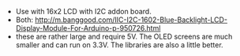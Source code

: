 * Use with 16x2 LCD with I2C addon board.
* Both: http://m.banggood.com/IIC-I2C-1602-Blue-Backlight-LCD-Display-Module-For-Arduino-p-950726.html
* these are rather large and require 5V. The OLED screens are much smaller and can run on 3.3V. The libraries are also a little better.